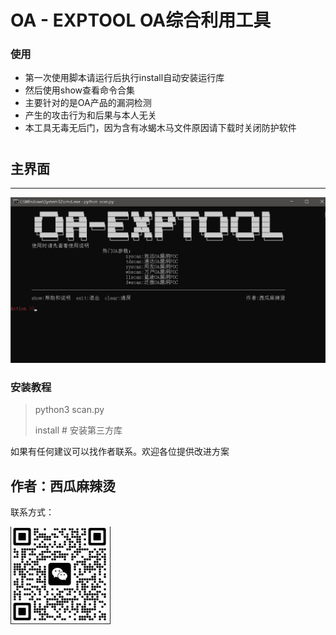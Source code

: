 # OA - EXPTOOL OA综合利用工具

### 使用

- 第一次使用脚本请运行后执行install自动安装运行库
- 然后使用show查看命令合集
- 主要针对的是OA产品的漏洞检测
- 产生的攻击行为和后果与本人无关
- 本工具无毒无后门，因为含有冰蝎木马文件原因请下载时关闭防护软件
#

## 主界面

----
![cmd](readme/cmd.jpg)


### 安装教程
> python3 scan.py
> 
> install # 安装第三方库
> 


如果有任何建议可以找作者联系。欢迎各位提供改进方案
## 作者：西瓜麻辣烫

联系方式：
 
![vx](readme/vx.jpg)
